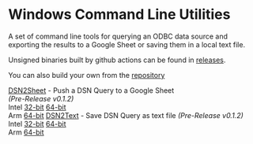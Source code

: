 # Windows Command Line Utilities

A set of command line tools for querying an ODBC data source and exporting the results to a Google Sheet or saving them in a local text file.

Unsigned binaries built by github actions can be found in [releases](https://github.com/coop-blake/DSN2Sheet/releases/tag/v0.1.2).

You can also build your own from the [repository](https://github.com/coop-blake/DSN2Sheet)

[DSN2Sheet](dsn2Sheet.html) - Push a DSN Query to a Google Sheet  
_(Pre-Release v0.1.2)_  
Intel [32-bit](https://github.com/coop-blake/DSN2Sheet/releases/download/v0.1.2/DSN2Sheet-dev-i686.exe) [64-bit](https://github.com/coop-blake/DSN2Sheet/releases/download/v0.1.2/DSN2Sheet-dev-x86_64.exe)  
Arm [64-bit](https://github.com/coop-blake/DSN2Sheet/releases/download/v0.1.2/DSN2Sheet-dev-aarch64.exe)
[DSN2Text](dsn2Text.html) - Save DSN Query as text file
_(Pre-Release v0.1.2)_  
Intel [32-bit](https://github.com/coop-blake/DSN2Sheet/releases/download/v0.1.2/DSN2Text-dev-i686.exe) [64-bit](https://github.com/coop-blake/DSN2Sheet/releases/download/v0.1.2/DSN2Text-dev-x86_64.exe)  
Arm [64-bit](https://github.com/coop-blake/DSN2Sheet/releases/download/v0.1.2/DSN2Text-dev-aarch64.exe)
